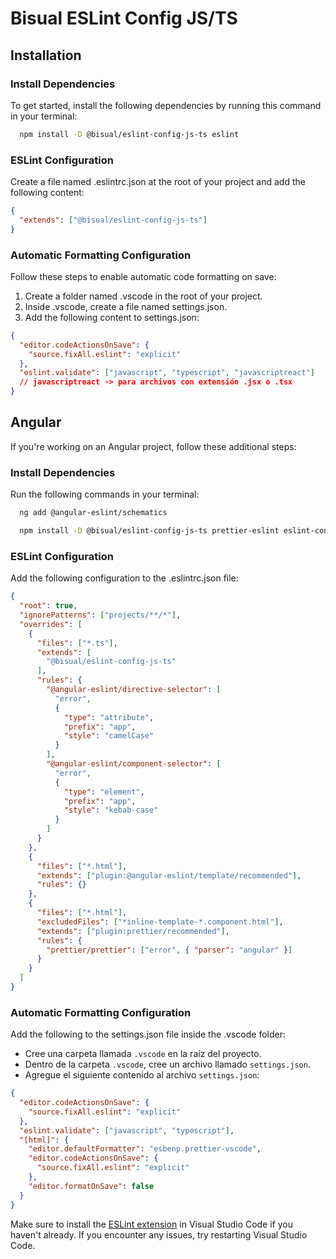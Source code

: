 # Bisual ESLint Config JS/TS

## Installation

### Install Dependencies

To get started, install the following dependencies by running this command in your terminal:

```bash
  npm install -D @bisual/eslint-config-js-ts eslint
```

### ESLint Configuration

Create a file named .eslintrc.json at the root of your project and add the following content:

```json
{
  "extends": ["@bisual/eslint-config-js-ts"]
}
```

### Automatic Formatting Configuration

Follow these steps to enable automatic code formatting on save:

1. Create a folder named .vscode in the root of your project.
2. Inside .vscode, create a file named settings.json.
3. Add the following content to settings.json:

```json
{
  "editor.codeActionsOnSave": {
    "source.fixAll.eslint": "explicit"
  },
  "eslint.validate": ["javascript", "typescript", "javascriptreact"]
  // javascriptreact -> para archivos con extensión .jsx o .tsx
}
```

## Angular

If you're working on an Angular project, follow these additional steps:

### Install Dependencies

Run the following commands in your terminal:

```bash
  ng add @angular-eslint/schematics

  npm install -D @bisual/eslint-config-js-ts prettier-eslint eslint-config-prettier eslint-plugin-prettier
```

### ESLint Configuration

Add the following configuration to the .eslintrc.json file:

```json
{
  "root": true,
  "ignorePatterns": ["projects/**/*"],
  "overrides": [
    {
      "files": ["*.ts"],
      "extends": [
        "@bisual/eslint-config-js-ts"
      ],
      "rules": {
        "@angular-eslint/directive-selector": [
          "error",
          {
            "type": "attribute",
            "prefix": "app",
            "style": "camelCase"
          }
        ],
        "@angular-eslint/component-selector": [
          "error",
          {
            "type": "element",
            "prefix": "app",
            "style": "kebab-case"
          }
        ]
      }
    },
    {
      "files": ["*.html"],
      "extends": ["plugin:@angular-eslint/template/recommended"],
      "rules": {}
    },
    {
      "files": ["*.html"],
      "excludedFiles": ["*inline-template-*.component.html"],
      "extends": ["plugin:prettier/recommended"],
      "rules": {
        "prettier/prettier": ["error", { "parser": "angular" }]
      }
    }
  ]
}
```

### Automatic Formatting Configuration

Add the following to the settings.json file inside the .vscode folder:

- Cree una carpeta llamada `.vscode` en la raíz del proyecto.
- Dentro de la carpeta `.vscode`, cree un archivo llamado `settings.json`.
- Agregue el siguiente contenido al archivo `settings.json`:

```json
{
  "editor.codeActionsOnSave": {
    "source.fixAll.eslint": "explicit"
  },
  "eslint.validate": ["javascript", "typescript"],
  "[html]": {
    "editor.defaultFormatter": "esbenp.prettier-vscode",
    "editor.codeActionsOnSave": {
      "source.fixAll.eslint": "explicit"
    },
    "editor.formatOnSave": false
  }
}
```

Make sure to install the [ESLint extension](`https://marketplace.visualstudio.com/items?itemName=dbaeumer.vscode-eslint`) in Visual Studio Code if you haven't already. If you encounter any issues, try restarting Visual Studio Code.
